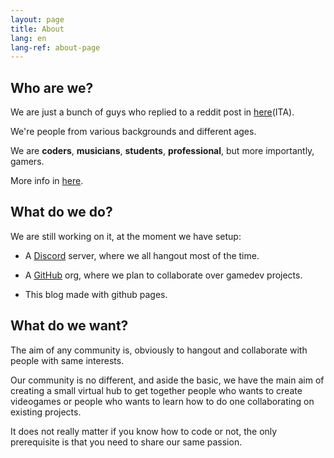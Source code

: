 ```yaml
---
layout: page
title: About
lang: en
lang-ref: about-page
---
```


## Who are we?

We are just a bunch of guys who replied to a reddit post in [here](https://www.reddit.com/r/ItalyInformatica/comments/giby9r/community_italiana_game_developer_open_source_ii/)(ITA).

We're people from various backgrounds and different ages.

We are **coders**, **musicians**, **students**, **professional**, but more importantly, gamers.

More info in [here](./team).

## What do we do?

We are still working on it, at the moment we have setup:

- A [Discord](https://discord.gg/ysJUrSm) server, where we all hangout most of the time.

- A [GitHub](https://github.com/nientedidecente) org, where we plan to collaborate over gamedev projects.

- This blog made with github pages.

## What do we want?

The aim of any community is, obviously to hangout and collaborate with people with same interests.

Our community is no different, and aside the basic, we have the main aim of creating a small virtual hub to get together people who wants to create videogames or people who wants to learn how to do one collaborating on existing projects.

It does not really matter if you know how to code or not, the only prerequisite is that you need to share our same passion.
